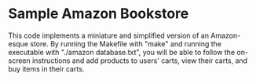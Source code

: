 # Sample Amazon Bookstore
This code implements a miniature and simplified version of an Amazon-esque store. By running the Makefile with "make" and running the executable with "./amazon database.txt", you will be able to follow the on-screen instructions and add products to users' carts, view their carts, and buy items in their carts.
